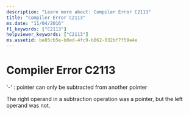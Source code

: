 ```yaml
---
description: "Learn more about: Compiler Error C2113"
title: "Compiler Error C2113"
ms.date: "11/04/2016"
f1_keywords: ["C2113"]
helpviewer_keywords: ["C2113"]
ms.assetid: be85cb5e-b0ed-4fc9-b062-032bf7f59a4e
---
```

# Compiler Error C2113

'-' : pointer can only be subtracted from another pointer

The right operand in a subtraction operation was a pointer, but the left operand was not.
